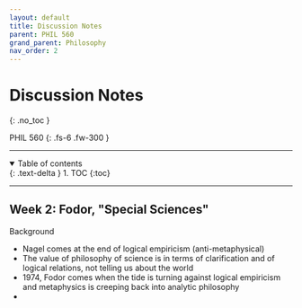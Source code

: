 ```yaml
---
layout: default
title: Discussion Notes
parent: PHIL 560
grand_parent: Philosophy
nav_order: 2
---
```


# Discussion Notes
{: .no_toc }

PHIL 560
{: .fs-6 .fw-300 }

---

<details open markdown="block">
  <summary>
    Table of contents
  </summary>
  {: .text-delta }
1. TOC
{:toc}
</details>

---

## Week 2: Fodor, "Special Sciences"

Background
- Nagel comes at the end of logical empiricism (anti-metaphysical)
- The value of philosophy of science is in terms of clarification and of logical relations, not telling us about the world
- 1974, Fodor comes when the tide is turning against logical empiricism and metaphysics is creeping back into analytic philosophy
- 












